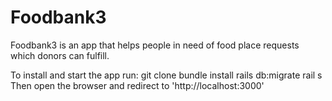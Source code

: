 # Foodbank3

Foodbank3 is an app that helps people in need of food place requests which donors can fulfill. 

To install and start the app run:
    git clone
    bundle install
    rails db:migrate
    rail s
Then open the browser and redirect to 'http://localhost:3000'


